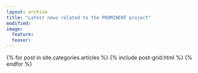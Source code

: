 ```yaml
---
layout: archive
title: "Latest news related to the PROMINENT project"
modified:
image:
  feature:
  teaser:
---
```


<div class="tiles">
{% for post in site.categories.articles %}
  {% include post-grid.html %}
{% endfor %}
</div>
